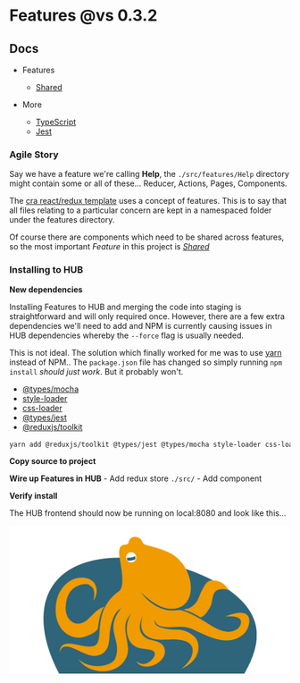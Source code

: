 # Features @vs 0.3.2

## Docs

- Features
  - [Shared](./docs/feature-shared.md)

- More
  - [TypeScript](./docs/typescript.md)
  - [Jest](./docs/jest.md)

### Agile Story
Say we have a feature we're calling **Help**, the `./src/features/Help` directory might contain some or all of these... Reducer, Actions, Pages, Components. 

The [cra react/redux template](https://redux-toolkit.js.org/introduction/getting-started) uses a concept of features. This is to say that all files relating to a particular concern are kept in a namespaced folder under the features directory. 

Of course there are components which need to be shared across features, so the most important _Feature_ in this project is [_Shared_](./docs/feature-shared.md)

### Installing to HUB 


**New dependencies** 

Installing Features to HUB and merging the code into staging is straightforward and will only required once. However, there are a few extra dependencies we'll need to add and NPM is currently causing issues in HUB dependencies whereby the `--force` flag is usually needed. 

This is not ideal. The solution which finally worked for me was to use [yarn](https://yarnpkg.com) instead of NPM.. The `package.json` file has changed so simply running `npm install` _should just work_. But it probably won't.

  - [@types/mocha](https://www.npmjs.com/package/@types/mocha)
  - [style-loader](https://www.npmjs.com/package/style-loader)
  - [css-loader](https://www.npmjs.com/package/css-loader)
  - [@types/jest](https://www.npmjs.com/package/@types/jest) 
  - [@reduxjs/toolkit](https://www.npmjs.com/package/@reduxjs/toolkit)

```bash
yarn add @reduxjs/toolkit @types/jest @types/mocha style-loader css-loader --registry https://registry.npmjs.org
```
**Copy source to project**

**Wire up Features in HUB**
    - Add redux store `./src/`
    - Add component

**Verify install**

The HUB frontend should now be running on local:8080 and look like this...

![Features](./docs/media/hub-install-success.jpg)

